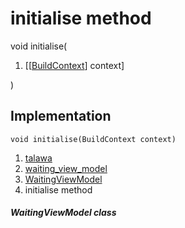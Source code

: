 
<div>

# initialise method

</div>


void initialise(

1.  [[[BuildContext](https://api.flutter.dev/flutter/widgets/BuildContext-class.md)]
    context]

)



## Implementation

``` language-dart
void initialise(BuildContext context) 
```







1.  [talawa](../../index.md)
2.  [waiting_view_model](../../view_model_pre_auth_view_models_waiting_view_model/)
3.  [WaitingViewModel](../../view_model_pre_auth_view_models_waiting_view_model/WaitingViewModel-class.md)
4.  initialise method

##### WaitingViewModel class







